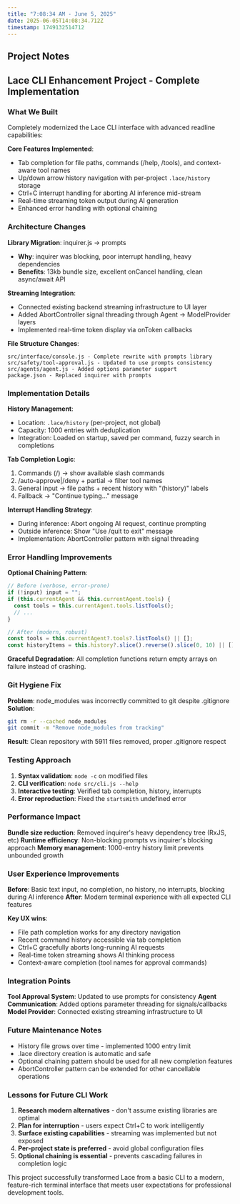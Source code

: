 ```yaml
---
title: "7:08:34 AM - June 5, 2025"
date: 2025-06-05T14:08:34.712Z
timestamp: 1749132514712
---
```


## Project Notes

## Lace CLI Enhancement Project - Complete Implementation

### What We Built

Completely modernized the Lace CLI interface with advanced readline capabilities:

**Core Features Implemented**:

- Tab completion for file paths, commands (/help, /tools), and context-aware tool names
- Up/down arrow history navigation with per-project `.lace/history` storage
- Ctrl+C interrupt handling for aborting AI inference mid-stream
- Real-time streaming token output during AI generation
- Enhanced error handling with optional chaining

### Architecture Changes

**Library Migration**: inquirer.js → prompts

- **Why**: inquirer was blocking, poor interrupt handling, heavy dependencies
- **Benefits**: 13kb bundle size, excellent onCancel handling, clean async/await API

**Streaming Integration**:

- Connected existing backend streaming infrastructure to UI layer
- Added AbortController signal threading through Agent → ModelProvider layers
- Implemented real-time token display via onToken callbacks

**File Structure Changes**:

```
src/interface/console.js - Complete rewrite with prompts library
src/safety/tool-approval.js - Updated to use prompts consistency
src/agents/agent.js - Added options parameter support
package.json - Replaced inquirer with prompts
```

### Implementation Details

**History Management**:

- Location: `.lace/history` (per-project, not global)
- Capacity: 1000 entries with deduplication
- Integration: Loaded on startup, saved per command, fuzzy search in completions

**Tab Completion Logic**:

1. Commands (/) → show available slash commands
2. /auto-approve|/deny + partial → filter tool names
3. General input → file paths + recent history with "(history)" labels
4. Fallback → "Continue typing..." message

**Interrupt Handling Strategy**:

- During inference: Abort ongoing AI request, continue prompting
- Outside inference: Show "Use /quit to exit" message
- Implementation: AbortController pattern with signal threading

### Error Handling Improvements

**Optional Chaining Pattern**:

```javascript
// Before (verbose, error-prone)
if (!input) input = "";
if (this.currentAgent && this.currentAgent.tools) {
  const tools = this.currentAgent.tools.listTools();
  // ...
}

// After (modern, robust)
const tools = this.currentAgent?.tools?.listTools() || [];
const historyItems = this.history?.slice().reverse().slice(0, 10) || [];
```

**Graceful Degradation**: All completion functions return empty arrays on failure instead of crashing.

### Git Hygiene Fix

**Problem**: node_modules was incorrectly committed to git despite .gitignore
**Solution**:

```bash
git rm -r --cached node_modules
git commit -m "Remove node_modules from tracking"
```

**Result**: Clean repository with 5911 files removed, proper .gitignore respect

### Testing Approach

1. **Syntax validation**: `node -c` on modified files
2. **CLI verification**: `node src/cli.js --help`
3. **Interactive testing**: Verified tab completion, history, interrupts
4. **Error reproduction**: Fixed the `startsWith` undefined error

### Performance Impact

**Bundle size reduction**: Removed inquirer's heavy dependency tree (RxJS, etc)
**Runtime efficiency**: Non-blocking prompts vs inquirer's blocking approach
**Memory management**: 1000-entry history limit prevents unbounded growth

### User Experience Improvements

**Before**: Basic text input, no completion, no history, no interrupts, blocking during AI inference
**After**: Modern terminal experience with all expected CLI features

**Key UX wins**:

- File path completion works for any directory navigation
- Recent command history accessible via tab completion
- Ctrl+C gracefully aborts long-running AI requests
- Real-time token streaming shows AI thinking process
- Context-aware completion (tool names for approval commands)

### Integration Points

**Tool Approval System**: Updated to use prompts for consistency
**Agent Communication**: Added options parameter threading for signals/callbacks
**Model Provider**: Connected existing streaming infrastructure to UI

### Future Maintenance Notes

- History file grows over time - implemented 1000 entry limit
- .lace directory creation is automatic and safe
- Optional chaining pattern should be used for all new completion features
- AbortController pattern can be extended for other cancellable operations

### Lessons for Future CLI Work

1. **Research modern alternatives** - don't assume existing libraries are optimal
2. **Plan for interruption** - users expect Ctrl+C to work intelligently
3. **Surface existing capabilities** - streaming was implemented but not exposed
4. **Per-project state is preferred** - avoid global configuration files
5. **Optional chaining is essential** - prevents cascading failures in completion logic

This project successfully transformed Lace from a basic CLI to a modern, feature-rich terminal interface that meets user expectations for professional development tools.
